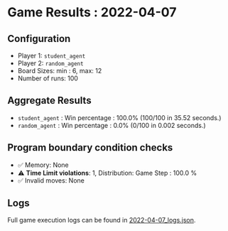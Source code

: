 
# Game Results : 2022-04-07


 ## Configuration 

 - Player 1: `student_agent`
 - Player 2: `random_agent`
 - Board Sizes: min : 6, max: 12
 - Number of runs: 100


 ## Aggregate Results 

 - `student_agent` : Win percentage : 100.0% (100/100 in 35.52 seconds.)
 - `random_agent` : Win percentage : 0.0% (0/100 in 0.002 seconds.)


 ## Program boundary condition checks 

 - :white_check_mark: Memory: None
 - :warning: **Time Limit violations**: 1, Distribution: Game Step : 100.0 %
 - :white_check_mark: Invalid moves: None


 ## Logs 

 Full game execution logs can be found in [2022-04-07_logs.json](2022-04-07_logs.json).


